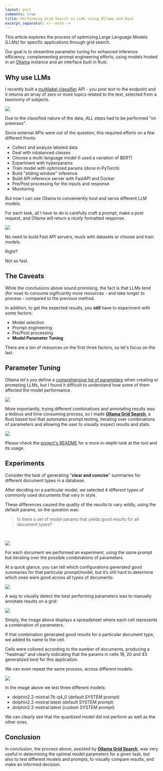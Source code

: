 ```yaml
---
layout: post
comments: true
title: Performing Grid Search on LLMs using Ollama and Rust
excerpt_separator: <!--more-->
---
```


This article explores the process of optimizing Large Language Models (LLMs) for specific applications through grid search.

Our goal is to streamline parameter tuning for enhanced inference efficiency, complementing prompt engineering efforts, using models hosted in an [Ollama](https://www.ollama.ai) instance and an interface built in Rust.

<!--more-->

## Why use LLMs

I recently built a [multilabel classifier](https://en.wikipedia.org/wiki/Multi-label_classification) API - you post text to the endpoint and it returns an array of zero or more topics related to the text, selected from a taxonomy of subjects.

![](https://github.com/dezoito/dezoito.github.io/blob/master/public/images/grid-multilabel-classifier_n.png?raw=true)

Due to the classified nature of the data, ALL steps had to be performed "on premises".

Since external APIs were out of the question, this required efforts on a few different fronts:

- Collect and analyze labeled data
- Deal with inbalanced classes
- Choose a multi-language model (I used a variation of BERT)
- Experiment with hyperparams
- Train model with optimized params (done in PyTorch)
- Build "sliding window" inference
- Build API inference server with FastAPI and Docker
- Pre/Post processing for the inputs and response
- Monitoring

But now I can use Ollama to conveniently host and serve different LLM models.

For each task, all I have to do is carefully craft a prompt, make a post request, and Ollama will return a nicely formatted response.

![](https://github.com/dezoito/dezoito.github.io/blob/master/public/images/grid-llm-service.png?raw=true)

No need to build Fast API servers, muck with datasets or choose and train models.

Right?

Not so fast.

## The Caveats

While the conclusions above sound promising, the fact is that LLMs tend (for now) to consume sigificantly more resources - and take longer to process - compared to the previous method.

In addition, to get the expected results, you **still** have to experiment with some factors:

- Model selection
- Prompt engineering
- Pre/Post processing
- **Model Parameter Tuning**

There are a ton of resources on the first three factors, so let's focus on the last.

## Parameter Tuning

Ollama let's you define a [comprehensive list of parameters](https://github.com/jmorganca/ollama/blob/main/docs/modelfile.md#parameter) when creating or prompting LLMs, but I found it difficult to understand how some of them affected the model performance.

![](https://github.com/dezoito/dezoito.github.io/blob/master/public/images/grid-ollama-params.png?raw=true)

More importantly, trying different combinations and annotating results was a tedious and time consuming process, so I made **[Ollama Grid Search](https://github.com/dezoito/ollama-grid-search)**, a Rust based tool that automates prompt testing, iterating over combinations of parameters and allowing the user to visually inspect results and stats.

![](https://github.com/dezoito/dezoito.github.io/blob/master/public/images/grid-tool-view.png?raw=true)

Please check the [project's README](https://github.com/dezoito/ollama-grid-search) for a more in-depth look at the tool and its usage.

## Experiments

Consider the task of generating "**clear and concise**" summaries for different document types in a database.

After deciding on a particular model, we selected 4 different types of commonly used documents that vary in style.

These differences caused the quality of the results to vary wildly, using the default params, so the question was:

<blockquote>
Is there a set of model params that yields good results for all document types?
</blockquote><br/>

![](https://github.com/dezoito/dezoito.github.io/blob/master/public/images/grid-script-params.png?raw=true)

For each document we performed an experiment, using the same prompt but iterating over the possible combinations of parameters.

At a quick glance, you can tell which configurations generated good summaries for that particular prompt/model, but it’s still hard to determine which ones were good across all types of documents:

![](https://github.com/dezoito/dezoito.github.io/blob/master/public/images/grid-results.png?raw=true)

A way to visually detect the best performing parameters was to manually annotate results on a grid:

![](https://github.com/dezoito/dezoito.github.io/blob/master/public/images/grid-spreadsheet.png?raw=true)

Simply, the image above displays a spreadsheet where each cell represents a combination of parameters.

If that combination generated good results for a particular document type, we added its name to the cell.

Cells were collored according to the number of documents, producing a "heatmap" and clearly indicating that the params in cells 18, 20 and 43 generalized best for this application.

We can even repeat the same process, across different models:

![](https://github.com/dezoito/dezoito.github.io/blob/master/public/images/grid-spreadsheets.png?raw=true)

In the image above we test three different models:

- dolphin2.2-mistral:7b-q4_0 (default SYSTEM prompt)
- dolphin2.2-mistral:latest (default SYSTEM prompt)
- dolphin2.2-mistral:latest (custom SYSTEM prompt)

We can clearly see that the quantized model did not perform as well as the other ones.

## Conclusion

In conclusion, the process above, assisted by **[Ollama Grid Search](https://github.com/dezoito/ollama-grid-search)**, was very useful in determining the optimal model parameters for a given task, but also to test different models and prompts, to visually compare results, and make an informed decision.
